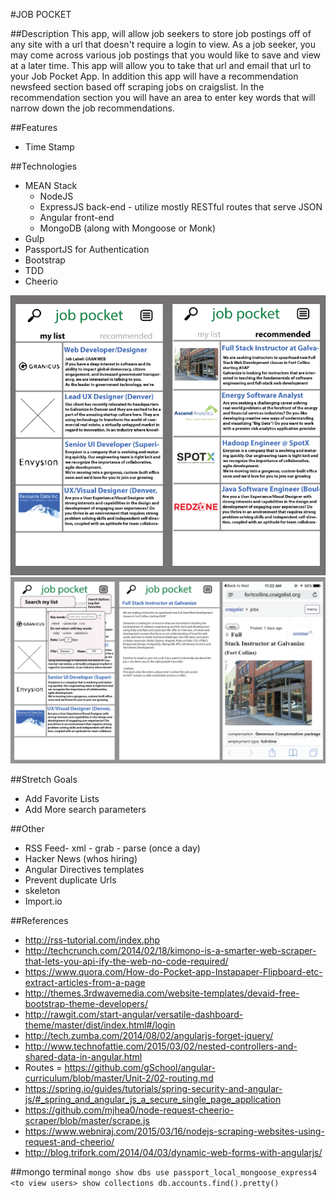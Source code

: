 #JOB POCKET

##Description
This app, will allow job seekers to store job postings off of any site with a url that doesn't require a login to view. As a job seeker, you may come across various job postings that you would like to save and view at a later time. This app will allow you to take that url and email that url to your Job Pocket App. In addition this app will have a recommendation newsfeed section based off scraping jobs on craigslist. In the recommendation section you will have an area to enter key words that will narrow down the job recommendations.

##Features
- Time Stamp

##Technologies
- MEAN Stack
  - NodeJS
  - ExpressJS back-end - utilize mostly RESTful routes that serve JSON
  - Angular front-end
  - MongoDB (along with Mongoose or Monk)
- Gulp
- PassportJS for Authentication
- Bootstrap
- TDD
- Cheerio

![alt text](client/images/job_pocket_2_side.png "Job Pocket")
![alt text](client/images/Job_Pocket_strip.png "Job Pocket")

##Stretch Goals
- Add Favorite Lists
- Add More search parameters

##Other
- RSS Feed- xml - grab - parse (once a day)
- Hacker News (whos hiring)
- Angular Directives templates
- Prevent duplicate Urls
- skeleton
- Import.io

##References
- http://rss-tutorial.com/index.php
- http://techcrunch.com/2014/02/18/kimono-is-a-smarter-web-scraper-that-lets-you-api-ify-the-web-no-code-required/
- https://www.quora.com/How-do-Pocket-app-Instapaper-Flipboard-etc-extract-articles-from-a-page
- http://themes.3rdwavemedia.com/website-templates/devaid-free-bootstrap-theme-developers/
- http://rawgit.com/start-angular/versatile-dashboard-theme/master/dist/index.html#/login
- http://tech.zumba.com/2014/08/02/angularjs-forget-jquery/
- http://www.technofattie.com/2015/03/02/nested-controllers-and-shared-data-in-angular.html
- Routes = https://github.com/gSchool/angular-curriculum/blob/master/Unit-2/02-routing.md
- https://spring.io/guides/tutorials/spring-security-and-angular-js/#_spring_and_angular_js_a_secure_single_page_application
- https://github.com/mjhea0/node-request-cheerio-scraper/blob/master/scrape.js
- https://www.webniraj.com/2015/03/16/nodejs-scraping-websites-using-request-and-cheerio/
- http://blog.trifork.com/2014/04/03/dynamic-web-forms-with-angularjs/

##mongo
terminal
``
mongo
show dbs
use passport_local_mongoose_express4 <to view users>
show collections
db.accounts.find().pretty()
``

